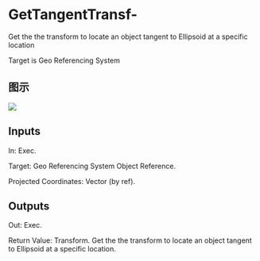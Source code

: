 # GetTangentTransf-

Get the the transform to locate an object tangent to Ellipsoid at a specific location

Target is Geo Referencing System

## 图示

![]($-20221218-19141694.png)

## Inputs

In: Exec.

Target: Geo Referencing System Object Reference.

Projected Coordinates: Vector (by ref).  

## Outputs

Out: Exec.

Return Value: Transform. Get the the transform to locate an object tangent to Ellipsoid at a specific location.

